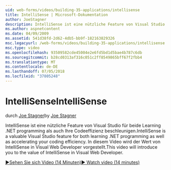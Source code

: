```yaml
---
uid: web-forms/videos/building-35-applications/intellisense
title: IntelliSense | Microsoft-Dokumentation
author: JoeStagner
description: IntelliSense ist eine nützliche Feature von Visual Studio für beide Learning .NET programming als auch Ihre Codeeffizienz beschleunigen. Dieses Video bietet eine Einführung...
ms.author: aspnetcontent
ms.date: 04/09/2009
ms.assetid: 541d38fd-2d62-4db5-bb9f-182163829326
msc.legacyurl: /web-forms/videos/building-35-applications/intellisense
msc.type: video
ms.openlocfilehash: 93509582cde45004e2e6fd5bd1d5bae4b787c6db
ms.sourcegitcommit: b28cd0313af316c051c2ff8549865bff67f2fbb4
ms.translationtype: MT
ms.contentlocale: de-DE
ms.lasthandoff: 07/05/2018
ms.locfileid: "37805248"
---
```

<a name="intellisense"></a><span data-ttu-id="6d8ee-104">IntelliSense</span><span class="sxs-lookup"><span data-stu-id="6d8ee-104">IntelliSense</span></span>
====================
<span data-ttu-id="6d8ee-105">durch [Joe Stagner](https://github.com/JoeStagner)</span><span class="sxs-lookup"><span data-stu-id="6d8ee-105">by [Joe Stagner](https://github.com/JoeStagner)</span></span>

<span data-ttu-id="6d8ee-106">IntelliSense ist eine nützliche Feature von Visual Studio für beide Learning .NET programming als auch Ihre Codeeffizienz beschleunigen.</span><span class="sxs-lookup"><span data-stu-id="6d8ee-106">IntelliSense is a valuable Visual Studio feature for both learning .NET programming as well as accelerating your coding efficiency.</span></span> <span data-ttu-id="6d8ee-107">In diesem Video wird der Wert von IntelliSense in Visual Web Developer vorgestellt.</span><span class="sxs-lookup"><span data-stu-id="6d8ee-107">This video will introduce you to the value of IntelliSense in Visual Web Developer.</span></span>

[<span data-ttu-id="6d8ee-108">&#9654;Sehen Sie sich Video (14 Minuten)</span><span class="sxs-lookup"><span data-stu-id="6d8ee-108">&#9654; Watch video (14 minutes)</span></span>](https://channel9.msdn.com/Blogs/ASP-NET-Site-Videos/intellisense)
